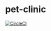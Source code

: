 # pet-clinic
[![CircleCI](https://circleci.com/gh/kafuuma/pet-clinic/tree/project-lombok.svg?style=svg)](https://circleci.com/gh/kafuuma/pet-clinic)
